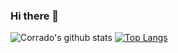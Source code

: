 ### Hi there 👋
![Corrado's github stats](https://github-readme-stats.vercel.app/api?username=githcorrado&show_icons=true&count_private=true)
[![Top Langs](https://github-readme-stats.vercel.app/api/top-langs/?username=githcorrado&hide=groff,html&layout=compact)](https://github.com/githcorrado/github-readme-stats)


<link
  rel="stylesheet"
  href="https://unpkg.com/98.css"
>

<!--
**GitHCoRradO/githcorrado** is a ✨ _special_ ✨ repository because its `README.md` (this file) appears on your GitHub profile.

Here are some ideas to get you started:

- 🔭 I’m currently working on ...
- 🌱 I’m currently learning ...
- 👯 I’m looking to collaborate on ...
- 🤔 I’m looking for help with ...
- 💬 Ask me about ...
- 📫 How to reach me: ...
- 😄 Pronouns: ...
- ⚡ Fun fact: ...
-->
